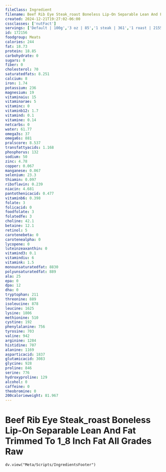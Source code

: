 ```yaml
---
fileClass: Ingredient
filename: Beef Rib Eye Steak_roast Boneless Lip-On Separable Lean And Fat Trimmed To 1_8 Inch Fat All Grades Raw
created: 2024-12-21T19:27:02-06:00
cssclasses: ['nutFact']
servings: ['Default | 100g','3 oz | 85','1 steak | 361','1 roast | 2155']
id: 172156
foodgroup: Meats
calories: 244
fat: 18.73
protein: 18.85
carbohydrate: 0
sugars: 0
fiber: 0
cholesterol: 70
saturatedfats: 8.251
calcium: 8
iron: 1.74
potassium: 236
magnesium: 19
vitaminaiu: 15
vitaminarae: 5
vitaminc: 0
vitaminb12: 1.7
vitamind: 0.1
vitamine: 0.14
netcarbs: 0
water: 61.77
omega3s: 37
omega6s: 881
pralscore: 8.537
transfattyacids: 1.168
phosphorus: 132
sodium: 50
zinc: 4.78
copper: 0.067
manganese: 0.067
selenium: 23.3
thiamin: 0.097
riboflavin: 0.239
niacin: 4.681
pantothenicacid: 0.477
vitaminb6: 0.398
folate: 3
folicacid: 0
foodfolate: 3
folatedfe: 3
choline: 42.1
betaine: 12.1
retinol: 5
carotenebeta: 0
carotenealpha: 0
lycopene: 0
luteinzeaxanthin: 0
vitamind3: 0.1
vitamindiu: 6
vitamink: 1.5
monounsaturatedfat: 8830
polyunsaturatedfat: 889
ala: 25
epa: 0
dpa: 12
dha: 0
tryptophan: 211
threonine: 889
isoleucine: 878
leucine: 1625
lysine: 1806
methionine: 510
cystine: 192
phenylalanine: 756
tyrosine: 703
valine: 942
arginine: 1284
histidine: 707
alanine: 1169
asparticacid: 1837
glutamicacid: 3083
glycine: 928
proline: 846
serine: 776
hydroxyproline: 129
alcohol: 0
caffeine: 0
theobromine: 0
200calorieweight: 81.967
---
```


# Beef Rib Eye Steak_roast Boneless Lip-On Separable Lean And Fat Trimmed To 1_8 Inch Fat All Grades Raw

```dataviewjs
dv.view("Meta/Scripts/IngredientsFooter")
```